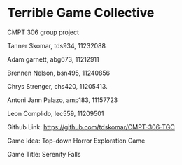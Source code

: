 # Terrible Game Collective
CMPT 306 group project


Tanner Skomar, tds934, 11232088

Adam garnett, abg673, 11212911

Brennen Nelson, bsn495, 11240856

Chrys Strenger, chs420, 11205413.

Antoni Jann Palazo, amp183, 11157723

Leon Complido, lec559, 11209501

Github Link:
https://github.com/tdskomar/CMPT-306-TGC


Game Idea:
Top-down Horror Exploration Game


Game Title:
Serenity Falls
